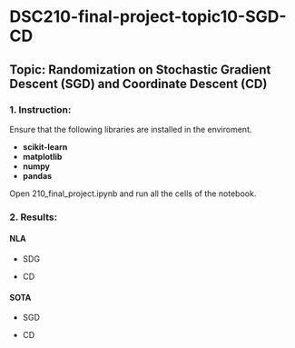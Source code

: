 # DSC210-final-project-topic10-SGD-CD

## Topic: Randomization on Stochastic Gradient Descent (SGD) and Coordinate Descent (CD)

### 1. Instruction:

Ensure that the following libraries are installed in the enviroment.
- **scikit-learn**
- **matplotlib**
- **numpy**
- **pandas**

Open 210_final_project.ipynb and run all the cells of the notebook.

### 2. Results:

#### NLA
* SDG
  
* CD

#### SOTA
* SGD
  
* CD

  
